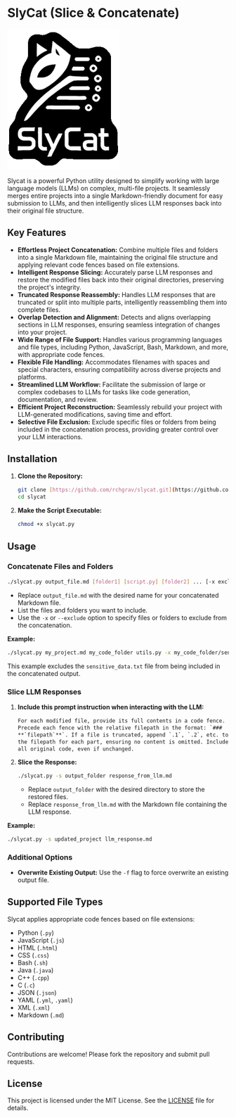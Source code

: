 # SlyCat (Slice & Concatenate)

[![Slycat Logo](https://github.com/RchGrav/SlyCat/blob/main/assets/slycat-logo.png)](https://github.com/RchGrav/SlyCat)

Slycat is a powerful Python utility designed to simplify working with large language models (LLMs) on complex, multi-file projects. It seamlessly merges entire projects into a single Markdown-friendly document for easy submission to LLMs, and then intelligently slices LLM responses back into their original file structure.

## Key Features

* **Effortless Project Concatenation:** Combine multiple files and folders into a single Markdown file, maintaining the original file structure and applying relevant code fences based on file extensions.
* **Intelligent Response Slicing:**  Accurately parse LLM responses and restore the modified files back into their original directories, preserving the project's integrity.
* **Truncated Response Reassembly:** Handles LLM responses that are truncated or split into multiple parts, intelligently reassembling them into complete files.
* **Overlap Detection and Alignment:**  Detects and aligns overlapping sections in LLM responses, ensuring seamless integration of changes into your project.
* **Wide Range of File Support:** Handles various programming languages and file types, including Python, JavaScript, Bash, Markdown, and more, with appropriate code fences.
* **Flexible File Handling:**  Accommodates filenames with spaces and special characters, ensuring compatibility across diverse projects and platforms.
* **Streamlined LLM Workflow:** Facilitate the submission of large or complex codebases to LLMs for tasks like code generation, documentation, and review.
* **Efficient Project Reconstruction:**  Seamlessly rebuild your project with LLM-generated modifications, saving time and effort.
* **Selective File Exclusion:** Exclude specific files or folders from being included in the concatenation process, providing greater control over your LLM interactions.

## Installation

1. **Clone the Repository:**

   ```bash
   git clone [https://github.com/rchgrav/slycat.git](https://github.com/rchgrav/slycat.git)
   cd slycat
   ```

2. **Make the Script Executable:**

   ```bash
   chmod +x slycat.py
   ```

## Usage

### Concatenate Files and Folders

```bash
./slycat.py output_file.md [folder1] [script.py] [folder2] ... [-x excluded_file1 -x excluded_folder1]
```

* Replace `output_file.md` with the desired name for your concatenated Markdown file.
* List the files and folders you want to include.
* Use the `-x` or `--exclude` option to specify files or folders to exclude from the concatenation.

**Example:**

```bash
./slycat.py my_project.md my_code_folder utils.py -x my_code_folder/sensitive_data.txt
```

This example excludes the `sensitive_data.txt` file from being included in the concatenated output.

### Slice LLM Responses

1. **Include this prompt instruction when interacting with the LLM:**

   ```
   For each modified file, provide its full contents in a code fence.  Precede each fence with the relative filepath in the format: `### **`filepath`**`. If a file is truncated, append `.1`, `.2`, etc. to the filepath for each part, ensuring no content is omitted. Include all original code, even if unchanged. 
   ```

2. **Slice the Response:**

   ```bash
   ./slycat.py -s output_folder response_from_llm.md
   ```

   * Replace `output_folder` with the desired directory to store the restored files.
   * Replace `response_from_llm.md` with the Markdown file containing the LLM response.

**Example:**

```bash
./slycat.py -s updated_project llm_response.md
```

### Additional Options

* **Overwrite Existing Output:** Use the `-f` flag to force overwrite an existing output file.

## Supported File Types

Slycat applies appropriate code fences based on file extensions:

* Python (`.py`)
* JavaScript (`.js`)
* HTML (`.html`)
* CSS (`.css`)
* Bash (`.sh`)
* Java (`.java`)
* C++ (`.cpp`)
* C (`.c`)
* JSON (`.json`)
* YAML (`.yml`, `.yaml`)
* XML (`.xml`)
* Markdown (`.md`)

## Contributing

Contributions are welcome! Please fork the repository and submit pull requests.

## License

This project is licensed under the MIT License. See the [LICENSE](LICENSE) file for details.
